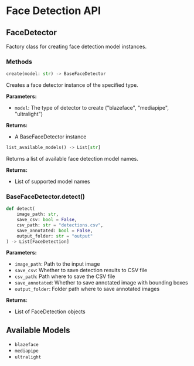 # Face Detection API

## FaceDetector

Factory class for creating face detection model instances.

### Methods

```python
create(model: str) -> BaseFaceDetector
```

Creates a face detector instance of the specified type.

**Parameters:**
- `model`: The type of detector to create ("blazeface", "mediapipe", "ultralight")

**Returns:**
- A BaseFaceDetector instance

```python
list_available_models() -> List[str]
```

Returns a list of available face detection model names.

**Returns:**
- List of supported model names

### BaseFaceDetector.detect()

```python
def detect(
    image_path: str,
    save_csv: bool = False,
    csv_path: str = "detections.csv", 
    save_annotated: bool = False,
    output_folder: str = "output"
) -> List[FaceDetection]
```

**Parameters:**  
- `image_path`: Path to the input image  
- `save_csv`: Whether to save detection results to CSV file  
- `csv_path`: Path where to save the CSV file  
- `save_annotated`: Whether to save annotated image with bounding boxes  
- `output_folder`: Folder path where to save annotated images  

**Returns:**
- List of FaceDetection objects

## Available Models

- `blazeface`
- `mediapipe`
- `ultralight` 